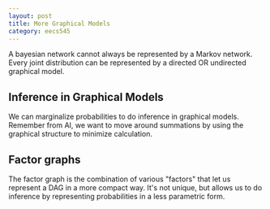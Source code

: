 ```yaml
---
layout: post
title: More Graphical Models 
category: eecs545
---
```

A bayesian network cannot always be represented by a Markov network. Every joint distribution can be represented by a directed OR undirected graphical model. 

## Inference in Graphical Models
We can marginalize probabilities to do inference in graphical models. Remember from AI, we want to move around summations by using the graphical structure to minimize calculation. 

## Factor graphs
The factor graph is the combination of various "factors" that let us represent a DAG in a more compact way. It's not unique, but allows us to do inference by representing probabilities in a less parametric form. 
